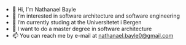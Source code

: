 - 👋 Hi, I’m Nathanael Bayle
- 👀 I’m interested in software architecture and software engineering
- 🌱 I’m currently studing at the Universitetet i Bergen
- 💞️ I want to do a master degree in software architecture
- 📫 You can reach me by e-mail at nathanael.bayle0@gmail.com

<!---
nathanael-bayle/nathanael-bayle is a ✨ special ✨ repository because its `README.md` (this file) appears on your GitHub profile.
You can click the Preview link to take a look at your changes.
--->
